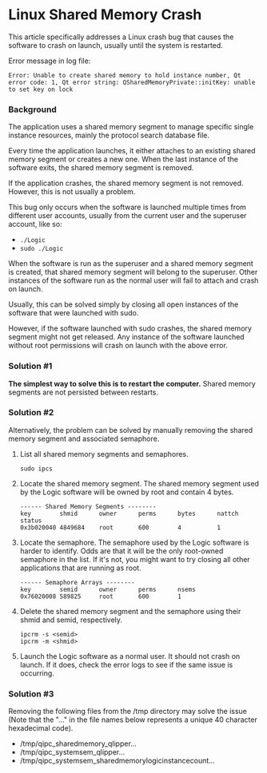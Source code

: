 # Linux Shared Memory Crash

This article specifically addresses a Linux crash bug that causes the software to crash on launch, usually until the system is restarted.

Error message in log file:

`Error: Unable to create shared memory to hold instance number, Qt error code: 1, Qt error string: QSharedMemoryPrivate::initKey: unable to set key on lock`

### **Background**

The application uses a shared memory segment to manage specific single instance resources, mainly the protocol search database file.

Every time the application launches, it either attaches to an existing shared memory segment or creates a new one. When the last instance of the software exits, the shared memory segment is removed.

If the application crashes, the shared memory segment is not removed. However, this is not usually a problem.

This bug only occurs when the software is launched multiple times from different user accounts, usually from the current user and the superuser account, like so:

- `./Logic`
- `sudo ./Logic`

When the software is run as the superuser and a shared memory segment is created, that shared memory segment will belong to the superuser. Other instances of the software run as the normal user will fail to attach and crash on launch.

Usually, this can be solved simply by closing all open instances of the software that were launched with sudo.

However, if the software launched with sudo crashes, the shared memory segment might not get released. Any instance of the software launched without root permissions will crash on launch with the above error.

### **Solution \#1**

**The simplest way to solve this is to restart the computer.** Shared memory segments are not persisted between restarts.

### Solution \#2

Alternatively, the problem can be solved by manually removing the shared memory segment and associated semaphore.

1. List all shared memory segments and semaphores.

   ```text
   sudo ipcs
   ```

2. Locate the shared memory segment. The shared memory segment used by the Logic software will be owned by root and contain 4 bytes.

   ```text
   ------ Shared Memory Segments --------
   key        shmid      owner      perms      bytes      nattch     status
   0x3b020040 4849684    root       600        4          1
   ```

3. Locate the semaphore. The semaphore used by the Logic software is harder to identify. Odds are that it will be the only root-owned semaphore in the list. If it's not, you might want to try closing all other applications that are running as root.

   ```text
   ------ Semaphore Arrays --------
   key        semid      owner      perms      nsems
   0x76020008 589825     root       600        1
   ```

4. Delete the shared memory segment and the semaphore using their shmid and semid, respectively.

   ```text
   ipcrm -s <semid>
   ipcrm -m <shmid>
   ```

5. Launch the Logic software as a normal user. It should not crash on launch. If it does, check the error logs to see if the same issue is occurring.

### Solution \#3

Removing the following files from the /tmp directory may solve the issue \(Note that the "..." in the file names below represents a unique 40 character hexadecimal code\).

- /tmp/qipc_sharedmemory_qlipper...
- /tmp/qipc_systemsem_qlipper...
- /tmp/qipc_systemsem_sharedmemorylogicinstancecount...
